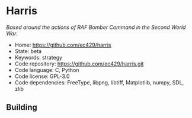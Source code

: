 # Harris

_Based around the actions of RAF Bomber Command in the Second World War._

- Home: https://github.com/ec429/harris
- State: beta
- Keywords: strategy
- Code repository: https://github.com/ec429/harris.git
- Code language: C, Python
- Code license: GPL-3.0
- Code dependencies: FreeType, libpng, libtiff, Matplotlib, numpy, SDL, zlib

## Building

